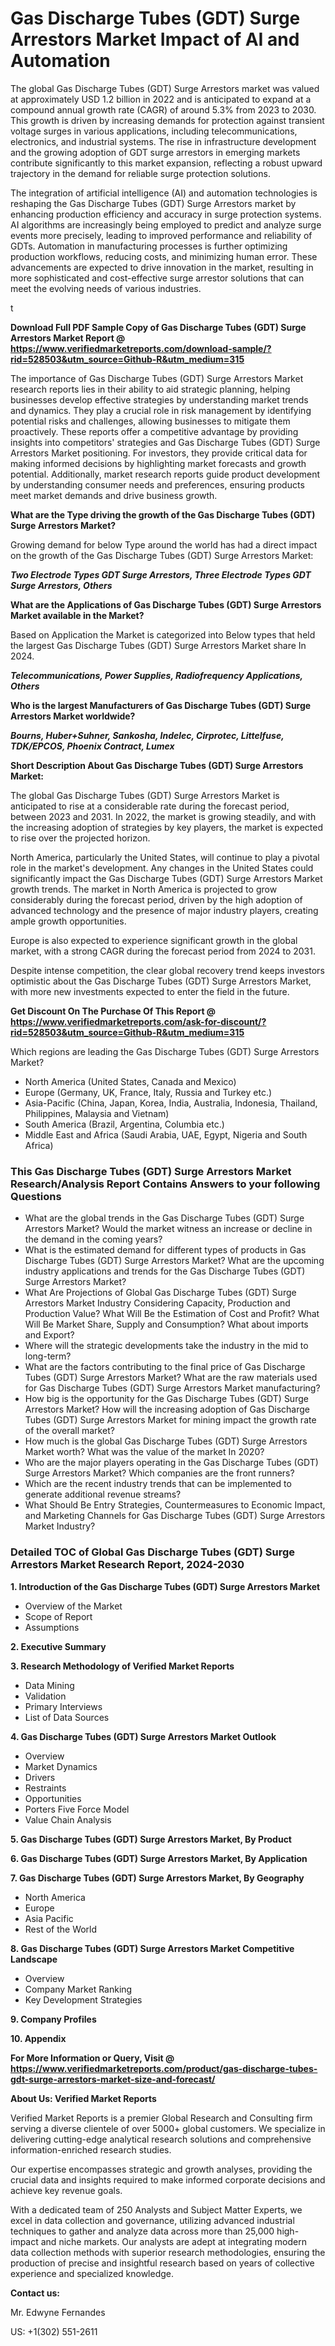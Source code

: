 <meta name="title" content="Global Gas Discharge Tubes (GDT) Surge Arrestors Market Impact of AI and Automation"><meta name="description" content="The global Gas Discharge Tubes (GDT) Surge Arrestors market was valued at approximately USD 1.2 billion in 2022 and is anticipated to expand at a compound annual growt"><meta name="title" content="Gas Discharge Tubes (GDT) Surge Arrestors Market Size, Share, Scope, Trends, Growth, Opportunities, Analysis, Forecast"><h1>Gas Discharge Tubes (GDT) Surge Arrestors Market Impact of AI and Automation</h1><p>The global Gas Discharge Tubes (GDT) Surge Arrestors market was valued at approximately USD 1.2 billion in 2022 and is anticipated to expand at a compound annual growth rate (CAGR) of around 5.3% from 2023 to 2030. This growth is driven by increasing demands for protection against transient voltage surges in various applications, including telecommunications, electronics, and industrial systems. The rise in infrastructure development and the growing adoption of GDT surge arrestors in emerging markets contribute significantly to this market expansion, reflecting a robust upward trajectory in the demand for reliable surge protection solutions.</p><p>The integration of artificial intelligence (AI) and automation technologies is reshaping the Gas Discharge Tubes (GDT) Surge Arrestors market by enhancing production efficiency and accuracy in surge protection systems. AI algorithms are increasingly being employed to predict and analyze surge events more precisely, leading to improved performance and reliability of GDTs. Automation in manufacturing processes is further optimizing production workflows, reducing costs, and minimizing human error. These advancements are expected to drive innovation in the market, resulting in more sophisticated and cost-effective surge arrestor solutions that can meet the evolving needs of various industries.</p>t</p><p id="" class=""><strong>Download Full PDF Sample Copy of Gas Discharge Tubes (GDT) Surge Arrestors Market Report @ <a href="https://www.verifiedmarketreports.com/download-sample/?rid=528503&utm_source=Github-R&utm_medium=315" target="_blank">https://www.verifiedmarketreports.com/download-sample/?rid=528503&utm_source=Github-R&utm_medium=315</a></strong></p><p>The importance of&nbsp;Gas Discharge Tubes (GDT) Surge Arrestors Market research reports lies in their ability to aid strategic planning, helping businesses develop effective strategies by understanding market trends and dynamics. They play a crucial role in risk management by identifying potential risks and challenges, allowing businesses to mitigate them proactively. These reports offer a competitive advantage by providing insights into competitors' strategies and Gas Discharge Tubes (GDT) Surge Arrestors Market positioning. For investors, they provide critical data for making informed decisions by highlighting market forecasts and growth potential. Additionally, market research reports guide product development by understanding consumer needs and preferences, ensuring products meet market demands and drive business growth.</p><p><strong>What are the&nbsp;Type driving the growth of the Gas Discharge Tubes (GDT) Surge Arrestors Market?</strong></p><p id="" class="">Growing demand for below Type around the world has had a direct impact on the growth of the Gas Discharge Tubes (GDT) Surge Arrestors Market:</p><em><strong>Two Electrode Types GDT Surge Arrestors, Three Electrode Types GDT Surge Arrestors, Others</strong></em></p><strong>What are the&nbsp;Applications&nbsp;of Gas Discharge Tubes (GDT) Surge Arrestors Market available in the Market?</strong></p><p id="" class="">Based on Application the Market is categorized into Below types that held the largest Gas Discharge Tubes (GDT) Surge Arrestors Market share In 2024.</p><em><strong>Telecommunications, Power Supplies, Radiofrequency Applications, Others</strong></em></p><strong>Who is the largest Manufacturers of Gas Discharge Tubes (GDT) Surge Arrestors Market worldwide?</strong></p><p><em><strong>Bourns, Huber+Suhner, Sankosha, Indelec, Cirprotec, Littelfuse, TDK/EPCOS, Phoenix Contract, Lumex</strong></em></p><p id="" class=""><strong>Short Description About Gas Discharge Tubes (GDT) Surge Arrestors Market:</strong></p><p>The global Gas Discharge Tubes (GDT) Surge Arrestors Market is anticipated to rise at a considerable rate during the forecast period, between 2023 and 2031. In 2022, the market is growing steadily, and with the increasing adoption of strategies by key players, the market is expected to rise over the projected horizon.</p><p>North America, particularly the United States, will continue to play a pivotal role in the market's development. Any changes in the United States could significantly impact the Gas Discharge Tubes (GDT) Surge Arrestors Market growth trends. The market in North America is projected to grow considerably during the forecast period, driven by the high adoption of advanced technology and the presence of major industry players, creating ample growth opportunities.</p><p>Europe is also expected to experience significant growth in the global market, with a strong CAGR during the forecast period from 2024 to 2031.</p><p>Despite intense competition, the clear global recovery trend keeps investors optimistic about the Gas Discharge Tubes (GDT) Surge Arrestors Market, with more new investments expected to enter the field in the future.</p><p id="" class=""><strong>Get Discount On The Purchase Of This Report @ <a href="https://www.verifiedmarketreports.com/ask-for-discount/?rid=528503&utm_source=Github-R&utm_medium=315" target="_blank">https://www.verifiedmarketreports.com/ask-for-discount/?rid=528503&utm_source=Github-R&utm_medium=315</a></strong></p>Which regions are leading the Gas Discharge Tubes (GDT) Surge Arrestors Market?</p><ul><li>North America (United States, Canada and Mexico)</li><li>Europe (Germany, UK, France, Italy, Russia and Turkey etc.)</li><li>Asia-Pacific (China, Japan, Korea, India, Australia, Indonesia, Thailand, Philippines, Malaysia and Vietnam)</li><li>South America (Brazil, Argentina, Columbia etc.)</li><li>Middle East and Africa (Saudi Arabia, UAE, Egypt, Nigeria and South Africa)</li></ul><h3 id="" class="">This Gas Discharge Tubes (GDT) Surge Arrestors Market Research/Analysis Report Contains Answers to your following Questions</h3><ul><li>What are the global trends in the Gas Discharge Tubes (GDT) Surge Arrestors Market? Would the market witness an increase or decline in the demand in the coming years?</li><li>What is the estimated demand for different types of products in Gas Discharge Tubes (GDT) Surge Arrestors Market? What are the upcoming industry applications and trends for the Gas Discharge Tubes (GDT) Surge Arrestors Market?</li><li>What Are Projections of Global Gas Discharge Tubes (GDT) Surge Arrestors Market Industry Considering Capacity, Production and Production Value? What Will Be the Estimation of Cost and Profit? What Will Be Market Share, Supply and Consumption? What about imports and Export?</li><li>Where will the strategic developments take the industry in the mid to long-term?</li><li>What are the factors contributing to the final price of Gas Discharge Tubes (GDT) Surge Arrestors Market? What are the raw materials used for Gas Discharge Tubes (GDT) Surge Arrestors Market manufacturing?</li><li>How big is the opportunity for the Gas Discharge Tubes (GDT) Surge Arrestors Market? How will the increasing adoption of Gas Discharge Tubes (GDT) Surge Arrestors Market for mining impact the growth rate of the overall market?</li><li>How much is the global Gas Discharge Tubes (GDT) Surge Arrestors Market worth? What was the value of the market In 2020?</li><li>Who are the major players operating in the Gas Discharge Tubes (GDT) Surge Arrestors Market? Which companies are the front runners?</li><li>Which are the recent industry trends that can be implemented to generate additional revenue streams?</li><li>What Should Be Entry Strategies, Countermeasures to Economic Impact, and Marketing Channels for Gas Discharge Tubes (GDT) Surge Arrestors Market Industry?</li></ul><h3 id="" class="">Detailed TOC of Global Gas Discharge Tubes (GDT) Surge Arrestors Market Research Report, 2024-2030</h3><p id="" class=""><strong>1. Introduction of the Gas Discharge Tubes (GDT) Surge Arrestors Market</strong></p><ul><li>Overview of the Market</li><li>Scope of Report</li><li>Assumptions</li></ul><p id="" class=""><strong>2. Executive Summary</strong></p><p id="" class=""><strong>3. Research Methodology of Verified Market Reports</strong></p><ul><li>Data Mining</li><li>Validation</li><li>Primary Interviews</li><li>List of Data Sources</li></ul><p id="" class=""><strong>4. Gas Discharge Tubes (GDT) Surge Arrestors Market Outlook</strong></p><ul><li>Overview</li><li>Market Dynamics</li><li>Drivers</li><li>Restraints</li><li>Opportunities</li><li>Porters Five Force Model</li><li>Value Chain Analysis</li></ul><p id="" class=""><strong>5. Gas Discharge Tubes (GDT) Surge Arrestors Market, By Product</strong></p><p id="" class=""><strong>6. Gas Discharge Tubes (GDT) Surge Arrestors Market, By Application</strong></p><p id="" class=""><strong>7. Gas Discharge Tubes (GDT) Surge Arrestors Market, By Geography</strong></p><ul><li>North America</li><li>Europe</li><li>Asia Pacific</li><li>Rest of the World</li></ul><p id="" class=""><strong>8. Gas Discharge Tubes (GDT) Surge Arrestors Market Competitive Landscape</strong></p><ul><li>Overview</li><li>Company Market Ranking</li><li>Key Development Strategies</li></ul><p id="" class=""><strong>9. Company Profiles</strong></p><p id="" class=""><strong>10. Appendix</strong></p><p id="" class=""><strong>For More Information or Query, Visit @ <a href="https://www.verifiedmarketreports.com/product/gas-discharge-tubes-gdt-surge-arrestors-market-size-and-forecast/" target="_blank">https://www.verifiedmarketreports.com/product/gas-discharge-tubes-gdt-surge-arrestors-market-size-and-forecast/</a></strong></p><p id="" class=""><strong>About Us: Verified Market Reports</strong></p><p id="" class="">Verified Market Reports is a premier Global Research and Consulting firm serving a diverse clientele of over 5000+ global customers. We specialize in delivering cutting-edge analytical research solutions and comprehensive information-enriched research studies.</p><p id="" class="">Our expertise encompasses strategic and growth analyses, providing the crucial data and insights required to make informed corporate decisions and achieve key revenue goals.</p><p id="" class="">With a dedicated team of 250 Analysts and Subject Matter Experts, we excel in data collection and governance, utilizing advanced industrial techniques to gather and analyze data across more than 25,000 high-impact and niche markets. Our analysts are adept at integrating modern data collection methods with superior research methodologies, ensuring the production of precise and insightful research based on years of collective experience and specialized knowledge.</p><p id="" class=""><strong>Contact us:</strong></p><p id="" class="">Mr. Edwyne Fernandes</p><p id="" class="">US: +1(302) 551-2611</p>
